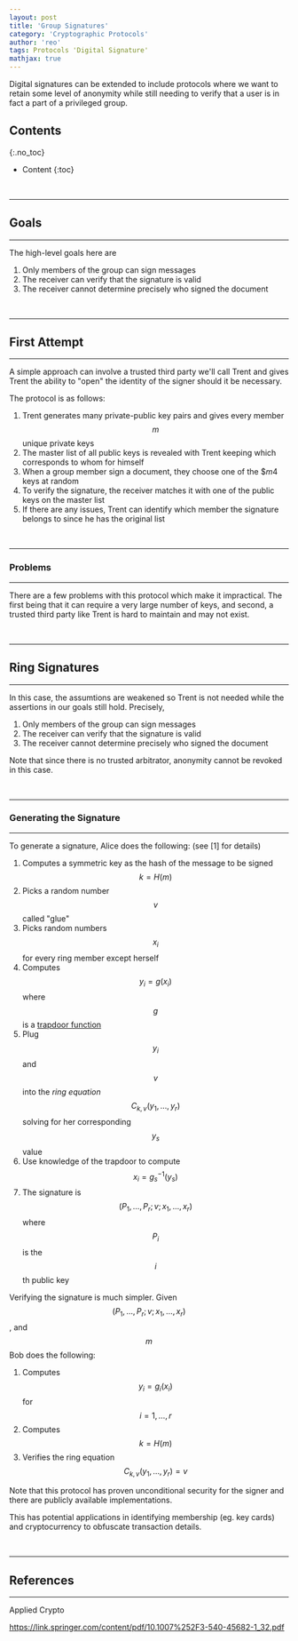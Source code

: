 ```yaml
---
layout: post
title: 'Group Signatures'
category: 'Cryptographic Protocols'
author: 'reo'
tags: Protocols 'Digital Signature'
mathjax: true
---
```


Digital signatures can be extended to include protocols
where we want to retain some level of anonymity while still
needing to verify that a user is in fact a part of a
privileged group.

## Contents
{:.no_toc}

* Content
{:toc}

<br>

* * *

## Goals

* * *

The high-level goals here are

1. Only members of the group can sign messages
2. The receiver can verify that the signature is valid
3. The receiver cannot determine precisely who signed the document

<br>

* * *

## First Attempt

* * *

A simple approach can involve a trusted third party we'll call
Trent and gives Trent the ability to "open" the identity of the
signer should it be necessary.

The protocol is as follows:

1. Trent generates many private-public key pairs and gives every member $$m$$ unique private keys
2. The master list of all public keys is revealed with Trent keeping which corresponds to whom for himself
3. When a group member sign a document, they choose one of the $$m4$ keys at random
4. To verify the signature, the receiver matches it with one of the public keys on the master list
5. If there are any issues, Trent can identify which member the signature belongs to since he has the original list

<br>

* * *

### Problems

* * *

There are a few problems with this protocol which make it impractical.
The first being that it can require a very large number of keys, and
second, a trusted third party like Trent is hard to maintain and may
not exist.

<br>

* * *

## Ring Signatures

* * *

In this case, the assumtions are weakened so Trent is not needed while
the assertions in our goals still hold. Precisely,

1. Only members of the group can sign messages
2. The receiver can verify that the signature is valid
3. The receiver cannot determine precisely who signed the document

Note that since there is no trusted arbitrator, anonymity cannot be
revoked in this case.

<br>

* * *

### Generating the Signature

* * *

To generate a signature, Alice does the following: (see [1] for details)

1. Computes a symmetric key as the hash of the message to be signed $$k=H(m)$$
2. Picks a random number $$v$$ called "glue"
3. Picks random numbers $$x_i$$ for every ring member except herself
4. Computes $$y_i=g(x_i)$$ where $$g$$ is a [trapdoor function](https://en.wikipedia.org/wiki/Trapdoor_function)
5. Plug $$y_i$$ and $$v$$ into the *ring equation* $$C_{k,v}(y_1,\ldots,y_r)$$ solving for her corresponding $$y_s$$ value
6. Use knowledge of the trapdoor to compute $$x_i = g_s^{-1}(y_s)$$
7. The signature is $$(P_1,\ldots,P_r;v;x_1,\ldots,x_r)$$ where $$P_i$$ is the $$i$$th public key

Verifying the signature is much simpler. Given $$(P_1,\ldots,P_r;v;x_1,\ldots,x_r)$$,
and $$m$$ Bob does the following:

1. Computes $$y_i=g_i(x_i)$$ for $$i=1,\ldots, r$$
2. Computes $$k = H(m)$$
3. Verifies the ring equation $$C_{k,v}(y_1,\ldots,y_r)=v$$

Note that this protocol has proven unconditional security for the signer
and there are publicly available implementations.

This has potential applications in identifying membership (eg. key cards)
and cryptocurrency to obfuscate transaction details.

<br>

* * *

## References

* * *

Applied Crypto

https://link.springer.com/content/pdf/10.1007%252F3-540-45682-1_32.pdf

